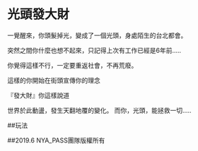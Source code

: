 # 光頭發大財
一覺醒來，你頭髮掉光，變成了一個光頭，身處陌生的台北都會。

突然之間你什麼也想不起來，只記得上次有工作已經是6年前.....

你覺得這樣不行，一定要重返社會，不再荒廢。

這樣的你開始在街頭宣傳你的理念


『發大財』你這樣說道


世界於此動盪，發生天翻地覆的變化。
而你，光頭，能拯救一切.....

##玩法

##2019.6 NYA_PASS團隊版權所有
